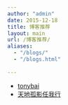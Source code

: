 ```yaml
---
author: "admin"
date: 2015-12-18
title: 博客推荐
layout: main
url: /博客推荐/
aliases:
  - "/blogs/"
  - "/blogs.html"
  
---
```


* [tonybai](http://tonybai.com/)
* [天地孤影任我行](http://blog.rootk.com/)
